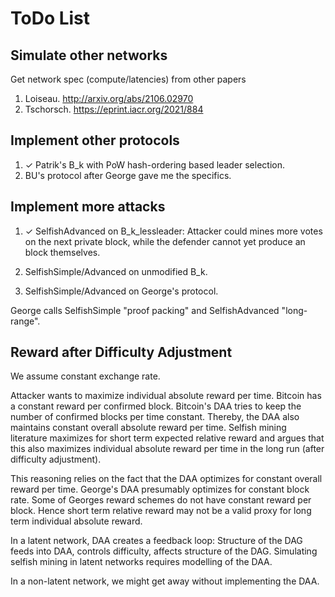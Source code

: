 # ToDo List

## Simulate other networks

Get network spec (compute/latencies) from other papers

1. Loiseau. http://arxiv.org/abs/2106.02970
2. Tschorsch. https://eprint.iacr.org/2021/884

## Implement other protocols

1. ✓ Patrik's B_k with PoW hash-ordering based leader selection.
2. BU's protocol after George gave me the specifics.

## Implement more attacks

1. ✓ SelfishAdvanced on B_k_lessleader: Attacker could mines more votes on
the next private block, while the defender cannot yet produce an block
themselves.

2. SelfishSimple/Advanced on unmodified B_k.

3. SelfishSimple/Advanced on George's protocol.

George calls SelfishSimple "proof packing" and SelfishAdvanced
"long-range".

## Reward after Difficulty Adjustment

We assume constant exchange rate.

Attacker wants to maximize individual absolute reward per time. Bitcoin
has a constant reward per confirmed block. Bitcoin's DAA tries to keep
the number of confirmed blocks per time constant. Thereby, the DAA also
maintains constant overall absolute reward per time. Selfish mining
literature maximizes for short term expected relative reward and argues
that this also maximizes individual absolute reward per time in the long
run (after difficulty adjustment).

This reasoning relies on the fact that the DAA optimizes for constant
overall reward per time. George's DAA presumably optimizes for constant
block rate. Some of Georges reward schemes do not have constant reward
per block. Hence short term relative reward may not be a valid proxy for
long term individual absolute reward.

In a latent network, DAA creates a feedback loop: Structure of the DAG
feeds into DAA, controls difficulty, affects structure of the DAG.
Simulating selfish mining in latent networks requires modelling of the
DAA.

In a non-latent network, we might get away without implementing the DAA.
